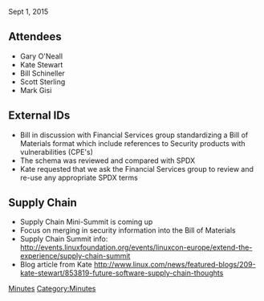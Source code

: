 Sept 1, 2015

## Attendees

  - Gary O'Neall
  - Kate Stewart
  - Bill Schineller
  - Scott Sterling
  - Mark Gisi

## External IDs

  - Bill in discussion with Financial Services group standardizing a
    Bill of Materials format which include references to Security
    products with vulnerabilities (CPE's)
  - The schema was reviewed and compared with SPDX
  - Kate requested that we ask the Financial Services group to review
    and re-use any appropriate SPDX terms

## Supply Chain

  - Supply Chain Mini-Summit is coming up
  - Focus on merging in security information into the Bill of Materials
  - Supply Chain Summit info:
    <http://events.linuxfoundation.org/events/linuxcon-europe/extend-the-experience/supply-chain-summit>
  - Blog article from Kate
    <http://www.linux.com/news/featured-blogs/209-kate-stewart/853819-future-software-supply-chain-thoughts>

[Minutes](Category:Technical "wikilink")
[Category:Minutes](Category:Minutes "wikilink")
